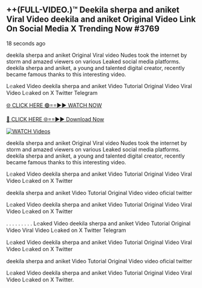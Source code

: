 ## ++(FULL-VIDEO.)™ Deekila sherpa and aniket Viral Video deekila and aniket Original Video Link On Social Media X Trending Now #3769

18 seconds ago

deekila sherpa and aniket Original Viral video Nudes took the internet by storm and amazed viewers on various Leaked social media platforms. deekila sherpa and aniket, a young and talented digital creator, recently became famous thanks to this interesting video.

L𝚎aked Video deekila sherpa and aniket Video Tutorial Original Video Viral Video L𝚎aked on X Twitter Telegram

[🌐 CLICK HERE 🟢==►► WATCH NOW](https://mission-coxs-bazar-tour.blogspot.com/p/ryhfgj.html)

[🔴 CLICK HERE 🌐==►► Download Now](https://mission-coxs-bazar-tour.blogspot.com/p/ryhfgj.html)

[![WATCH Videos](https://i.imgur.com/dJHk4Zq.gif)](https://mission-coxs-bazar-tour.blogspot.com/p/ryhfgj.html)

deekila sherpa and aniket Original Viral video Nudes took the internet by storm and amazed viewers on various Leaked social media platforms. deekila sherpa and aniket, a young and talented digital creator, recently became famous thanks to this interesting video.

L𝚎aked Video deekila sherpa and aniket Video Tutorial Original Video Viral Video L𝚎aked on X Twitter

deekila sherpa and aniket Video Tutorial Original Video video oficial twitter

L𝚎aked Video deekila sherpa and aniket Video Tutorial Original Video Viral Video L𝚎aked on X Twitter

. . . . . . . . . L𝚎aked Video deekila sherpa and aniket Video Tutorial Original Video Viral Video L𝚎aked on X Twitter Telegram

L𝚎aked Video deekila sherpa and aniket Video Tutorial Original Video Viral Video L𝚎aked on X Twitter

deekila sherpa and aniket Video Tutorial Original Video video oficial twitter

L𝚎aked Video deekila sherpa and aniket Video Tutorial Original Video Viral Video L𝚎aked on X Twitter.
